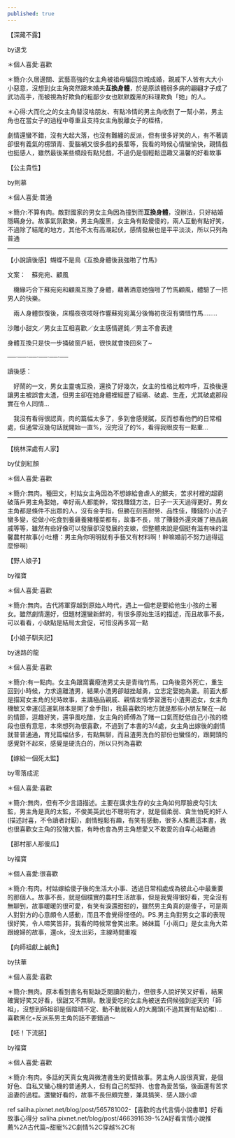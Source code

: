 ```yaml
---
published: true
---
```

【深藏不露】

by退戈

＊個人喜愛:喜歡

＊簡介:久居邊關、武藝高強的女主角被祖母騙回京城成婚，親戚下人皆有大大小小惡意，沒想到女主角突然跟未婚夫**互換身體**，於是原該體弱多病的翩翩才子成了武功高手，而被視為好欺負的粗鄙少女也默默腹黑的料理欺負「她」的人。

＊心得:大而化之的女主角替沒啥朋友、有點冷情的男主角收割了一幫小弟，男主角也在當女子的過程中尊重且支持女主角脫離女子的桎梏，

劇情還蠻不錯，沒有大起大落，也沒有難纏的反派，但有很多好笑的人，有不著調卻很有義氣的楞頭青、愛腦補又很多戲的長輩等，我看的時候心情蠻愉快，親情戲也挺感人，雖然最後某些橋段有點兒戲，不過仍是個輕鬆逗趣又溫馨的好看故事


【公主貴性】

by則慕

＊個人喜愛:普通

＊簡介:不算有肉。敵對國家的男女主角因為撞到而**互換身體**，沒辦法，只好結婚隱瞞身分。故事氣氛歡樂，男主角腹黑，女主角有點傻傻的，兩人互動有點好笑，不過除了結尾的地方，其他不太有高潮起伏，感情發展也是平平淡淡，所以只列為普通

---

【小說讀後感】蝴蝶不是鳥《互換身體後我強啪了竹馬》

文案：　蘇宛宛、顧風

　機緣巧合下蘇宛宛和顧風互換了身體，藉著酒意她強啪了竹馬顧風，體驗了一把男人的快樂。

　兩人身體恢復後，床榻夜夜吱呀作響蘇宛宛萬分後悔初夜沒有憐惜竹馬........

沙雕小甜文／男女主互相喜歡／女主感情遲鈍／男主不會表達

身體互換只是快一步捅破窗戶紙，很快就會換回來了~

──‧──‧──‧──‧──‧──

讀後感：

　好鬧的一文，男女主靈魂互換，還換了好幾次，女主的性格比較咋呼，互換後還讓男主被誤會太渣，但男主卻在她身體裡經歷了經痛、破處、生產，尤其破處那段實在令人同情…

　我沒有看得很認真，肉的篇幅太多了，多到會感覺膩，反而想看他們的日常相處，但通常沒幾句話就開始一直%，沒完沒了的%，看得我眼皮有一點重…

---

【桃林深處有人家】

by仗劍紅顏

＊個人喜愛:喜歡

＊簡介:無肉。種田文，村姑女主角因為不想嫁給會虐人的鰥夫，苦求村裡的超窮破落戶男主角娶她，幸好兩人都能幹，常找賺錢方法，日子一天天過得更好。男女主角都是條件不出眾的人，沒有金手指，但勝在刻苦耐勞、品性佳，賺錢的小法子蠻多變，從做小吃食到養雞養豬種菜都有，故事不長，除了賺錢外還夾雜了極品親戚等等，雖然有些好像可以發展卻沒發展的支線，但整體來說是個挺有滋有味的溫馨農村故事(小吐槽：男主角你明明就有手藝又有材料啊！幹嘛婚前不努力過得這麼慘啊)


【野人娘子】

by福寶

＊個人喜愛:喜歡

＊簡介:無肉。古代將軍穿越到原始人時代，遇上一個老是要給他生小孩的土著女。雖然劇情還好，但題材還蠻新鮮的，有很多原始生活的描述，而且故事不長，可以看看，小缺點是結局太倉促，可惜沒再多寫一點


【小娘子馴夫記】

by迷路的龍

＊個人喜愛:喜歡

＊簡介:有一點肉。女主角跟窩囊廢渣男丈夫是青梅竹馬，口角後意外死亡，重生回到小時候，力求遠離渣男，結果小渣男卻越挫越勇，立志定娶她為妻。前面大都是描寫女主角的兒時故事，主講極品親戚、親情友情學習還有小渣男追女，女主角機敏又幸運(這運氣根本是開了金手指)，我最喜歡的地方就是那些小朋友聚在一起的情節，逗趣好笑，還爭風吃醋，女主角的師傅為了賭一口氣而貶低自己小孩的橋段也很有意思，本來想列為很喜歡，不過到了本書的3/4處，女主角出嫁後的劇情就普普通通，育兒篇幅佔多，有點無聊，而且渣男洗白的部份也蠻怪的，跟開頭的感覺對不起來，感覺是硬洗白的，所以只列為喜歡


【嫁給一個死太監】

by零落成泥

＊個人喜愛:喜歡

＊簡介:無肉，但有不少言語描述。主要在講求生存的女主角如何厚臉皮勾引太監，男主角是真的太監，不俊美英武也不聰明有才，就是個柔弱、貪生怕死的奸人(描述討喜，不令讀者討厭)，劇情輕鬆有趣，有笑有感動，很多人推薦這本書，我也很喜歡女主角的狡獪大膽，有時也會為男主角想愛又不敢愛的自卑心結難過


【那村那人那傻瓜】

by福寶

＊個人喜愛:很喜歡

＊簡介:有肉。村姑嫁給傻子後的生活大小事、透過日常相處成為彼此心中最重要的那個人。故事不長，就是個樸實的農村生活故事，但是我覺得很好看，完全沒有無聊到，故事暖暖的很可愛，有笑有淚還甜甜的，雖然男主角真的是傻子，可是兩人對對方的心意頗令人感動，而且不會覺得怪怪的。PS.男主角對男女之事的表現很好笑，令人啼笑皆非，我看的時候常會笑出來。姊妹篇「小兩口」是女主角大弟跟媳婦的故事，還ok，沒太出彩，主線時間重複


【向師祖獻上鹹魚】

by扶華

＊個人喜愛:喜歡

＊簡介:無肉。原本看到書名有點缺乏閱讀的動力，但很多人說好笑又好看，結果確實好笑又好看，很甜又不無聊。散漫愛吃的女主角被送去伺候強到逆天的「師祖」，沒想到師祖卻是個陰晴不定、動不動就殺人的大魔頭(不過其實有點幼稚)...喜歡黑化+反派系男主角的話不要錯過～


【呸！下流胚】

by福寶

＊個人喜愛:喜歡

＊簡介:有肉。多話的天真女鬼與微渣書生的愛情故事。男主角人設很真實，是個好色、自私又蠻心機的普通男人，但有自己的堅持、也會為愛苦惱，後面還有苦求追妻的過程。還蠻好看的，故事不長但頗完整，兼具搞笑、感人跟小虐

ref
saliha.pixnet.net/blog/post/565781002-【喜歡的古代言情小說書單】好看故事心得分
saliha.pixnet.net/blog/post/466391639-%2A好看言情小說推薦%2A古代篇~甜寵%2C劇情%2C穿越%2C有
